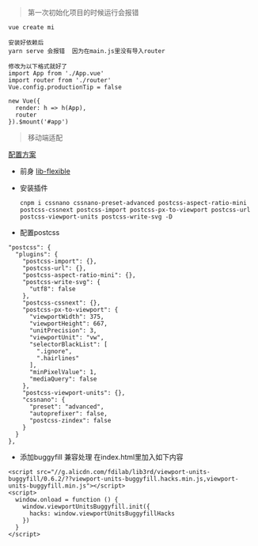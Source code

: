 > 第一次初始化项目的时候运行会报错

```
vue create mi

安装好依赖后
yarn serve 会报错  因为在main.js里没有导入router

修改为以下格式就好了
import App from './App.vue'
import router from './router'
Vue.config.productionTip = false

new Vue({
  render: h => h(App),
  router
}).$mount('#app')
```

> 移动端适配

[配置方案](https://www.w3cplus.com/mobile/vw-layout-in-vue.html)

- 前身 [lib-flexible](https://github.com/amfe/lib-flexible)
- 安装插件

    ```
    cnpm i cssnano cssnano-preset-advanced postcss-aspect-ratio-mini postcss-cssnext postcss-import postcss-px-to-viewport postcss-url postcss-viewport-units postcss-write-svg -D
    ```
- 配置postcss

```
"postcss": {
  "plugins": {
    "postcss-import": {},
    "postcss-url": {},
    "postcss-aspect-ratio-mini": {},
    "postcss-write-svg": {
      "utf8": false
    },
    "postcss-cssnext": {},
    "postcss-px-to-viewport": {
      "viewportWidth": 375,
      "viewportHeight": 667,
      "unitPrecision": 3,
      "viewportUnit": "vw",
      "selectorBlackList": [
        ".ignore",
        ".hairlines"
      ],
      "minPixelValue": 1,
      "mediaQuery": false
    },
    "postcss-viewport-units": {},
    "cssnano": {
      "preset": "advanced",
      "autoprefixer": false,
      "postcss-zindex": false
    }
  }
},
```

- 添加buggyfill 兼容处理 在index.html里加入如下内容

```
<script src="//g.alicdn.com/fdilab/lib3rd/viewport-units-buggyfill/0.6.2/??viewport-units-buggyfill.hacks.min.js,viewport-units-buggyfill.min.js"></script>
<script>
  window.onload = function () {
    window.viewportUnitsBuggyfill.init({
      hacks: window.viewportUnitsBuggyfillHacks
    })
  }
</script> 
```